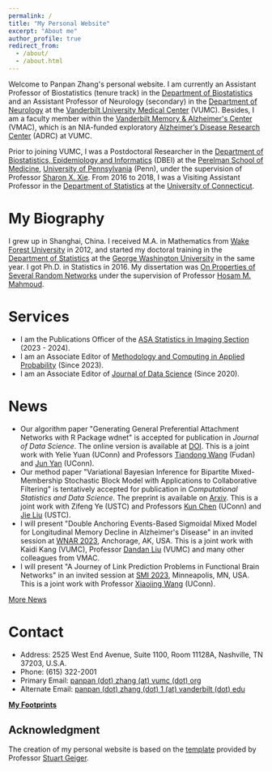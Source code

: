 ```yaml
---
permalink: /
title: "My Personal Website"
excerpt: "About me"
author_profile: true
redirect_from: 
  - /about/
  - /about.html
---
```


Welcome to Panpan Zhang's personal website. I am currently an Assistant Professor of Biostatistics (tenure track) in the [Department of Biostatistics](https://www.vumc.org/biostatistics/vanderbilt-department-biostatistics) and an Assistant Professor of Neurology (secondary) in the [Department of Neurology](https://www.vumc.org/neurology) at the [Vanderbilt University Medical Center](https://www.vumc.org/main/home) (VUMC). Besides, I am a faculty member within the [Vanderbilt Memory & Alzheimer's Center](https://www.vumc.org/vmac/home) (VMAC), which is an NIA-funded exploratory [Alzheimer’s Disease Research Center](https://www.nia.nih.gov/health/alzheimers-disease-research-centers) (ADRC) at VUMC.  

Prior to joining VUMC, I was a Postdoctoral Researcher in the [Department of Biostatistics, Epidemiology and Informatics](https://www.dbei.med.upenn.edu/) (DBEI) at the [Perelman School of Medicine](https://www.med.upenn.edu/), [University of Pennsylvania](https://www.upenn.edu/) (Penn), under the supervision of Professor [Sharon X. Xie](https://www.dbei.med.upenn.edu/bio/sharon-xiangwen-xie-phd). From 2016 to 2018, I was a Visiting Assistant Professor in the [Department of Statistics](https://stat.uconn.edu/) at the [University of Connecticut](https://uconn.edu/).

My Biography
============

I grew up in Shanghai, China. I received M.A. in Mathematics from [Wake Forest University](https://www.wfu.edu/) in 2012, and started my doctoral training in the [Department of Statistics](https://statistics.columbian.gwu.edu/) at the [George Washington University](https://www.gwu.edu/) in the same year. I got Ph.D. in Statistics in 2016. My dissertation was [On Properties of Several Random Networks](https://search-proquest-com.proxy.library.upenn.edu/docview/1778511395/fulltextPDF/85F5580422DB4BC5PQ/1?accountid=14707) under the supervision of Professor [Hosam M. Mahmoud](https://statistics.columbian.gwu.edu/hosam-m-mahmoud).

Services
============
* I am the Publications Officer of the [ASA Statistics in Imaging Section](https://statsinimaging.github.io/) (2023 - 2024).
* I am an Associate Editor of [Methodology and Computing in Applied Probability](https://www.springer.com/journal/11009) (Since 2023).
* I am an Associate Editor of [Journal of Data Science](https://jds-online.org/journal/JDS) (Since 2020).

News
============
* Our algorithm paper "Generating General Preferential Attachment Networks with R Package wdnet" is accepted for publication in <i>Journal of Data Science</i>. The online version is available at [DOI](https://doi.org/10.6339/23-JDS1110). This is a joint work with Yelie Yuan (UConn) and Professors [Tiandong Wang](https://tw398.github.io/twang/) (Fudan) and [Jun Yan](https://statistics.uconn.edu/person/jun-yan/) (UConn).
* Our method paper "Variational Bayesian Inference for Bipartite Mixed-Membership Stochastic Block Model with Applications to Collaborative Filtering" is tentatively accepted for publication in <i>Computational Statistics and Data Science</i>. The preprint is available on [Arxiv](https://arxiv.org/pdf/2305.05350.pdf). This is a joint work with Zifeng Ye (USTC) and Professors [Kun Chen](https://kun-chen.uconn.edu/) (UConn) and [Jie Liu](https://bs.ustc.edu.cn/english/profile-101.html) (USTC).
* I will present "Double Anchoring Events-Based Sigmoidal Mixed Model for Longitudinal Memory Decline in Alzheimer's Disease" in an invited session at [WNAR 2023](https://www.wnar.org/wnar2023/), Anchorage, AK, USA. This is a joint work with Kaidi Kang (VUMC), Professor [Dandan Liu](https://www.vumc.org/biostatistics/person/dandan-liu/) (VUMC) and many other colleagues from VMAC.
* I will present "A Journey of Link Prediction Problems in Functional Brain Networks" in an invited session at [SMI 2023](https://www.sph.umn.edu/events-calendar/statistical-methods-in-imaging-2023/), Minneapolis, MN, USA. This is a joint work with Professor [Xiaojing Wang](https://xiaojing-wang.uconn.edu/) (UConn).

[More News](https://panpan-zhang.com/year-archive/)

Contact
============
* Address: 2525 West End Avenue, Suite 1100, Room 11128A, Nashville, TN 37203, U.S.A.
* Phone: (615) 322-2001
* Primary Email: [panpan (dot) zhang (at) vumc (dot) org](mailto:panpan.zhang@vumc.org)
* Alternate Email: [panpan (dot) zhang (dot) 1 (at) vanderbilt (dot) edu](mailto:panpan.zhang.1@vanderbilt.edu)

**[My Footprints](https://panpan-zhang.com/talkmap/map.html)**

Acknowledgment
-------------
The creation of my personal website is based on the [template](https://github.com/academicpages) provided by Professor [Stuart Geiger](https://stuartgeiger.com/).
